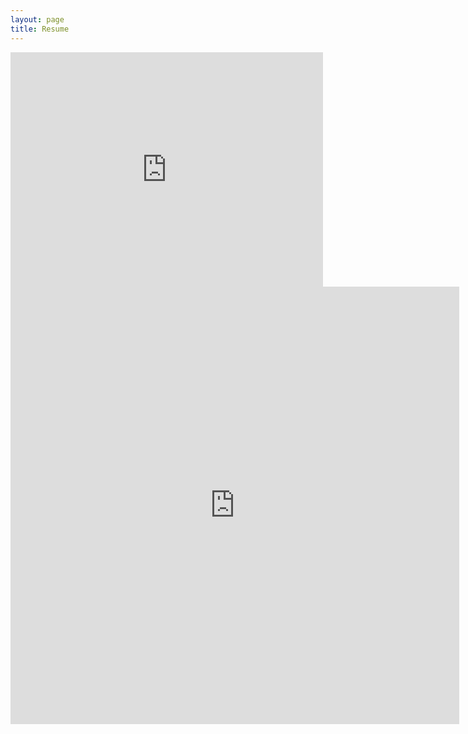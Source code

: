 ```yaml
---
layout: page
title: Resume
---
```


<embed src="https://jonathoma.github.io/resume/resume.pdf" width="500" height="375" type='application/pdf'>

<iframe src="https://docs.google.com/gview?url=https://jonathoma.github.io/resume/resume.pdf&embedded=true" style="width:718px; height:700px;" frameborder="0"></iframe>
